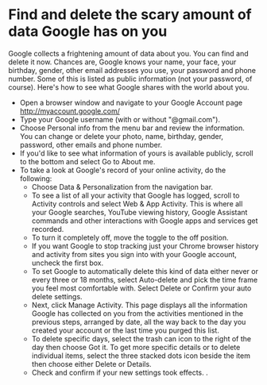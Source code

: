 # Find and delete the scary amount of data Google has on you

Google collects a frightening amount of data about you. You can find and delete it now. Chances are, Google knows your name, your face, your birthday, gender, other email addresses you use, your password and phone number. Some of this is listed as public information (not your password, of course). Here's how to see what Google shares with the world about you.

* Open a browser window and navigate to your Google Account page http://myaccount.google.com/
* Type your Google username (with or without "@gmail.com").
* Choose Personal info from the menu bar and review the information. You can change or delete your photo, name, birthday, gender, password, other emails and phone number.
* If you'd like to see what information of yours is available publicly, scroll to the bottom and select Go to About me.
* To take a look at Google's record of your online activity, do the following:
  - Choose Data & Personalization from the navigation bar.
  - To see a list of all your activity that Google has logged, scroll to Activity controls and select Web & App Activity. This is where all your Google searches, YouTube viewing history, Google Assistant commands and other interactions with Google apps and services get recorded.
  - To turn it completely off, move the toggle to the off position. 
  - If you want Google to stop tracking just your Chrome browser history and activity from sites you sign into with your Google account, uncheck the first box.
  - To set Google to automatically delete this kind of data either never or every three or 18 months, select Auto-delete and pick the time frame you feel most comfortable with. Select Delete or Confirm your auto delete settings.
  - Next, click Manage Activity. This page displays all the information Google has collected on you from the activities mentioned in the previous steps, arranged by date, all the way back to the day you created your account or the last time you purged this list.
  - To delete specific days, select the trash can icon to the right of the day then choose Got it. To get more specific details or to delete individual items, select the three stacked dots icon beside the item then choose either Delete or Details.
  - Check and confirm if your new settings took effects.
.
